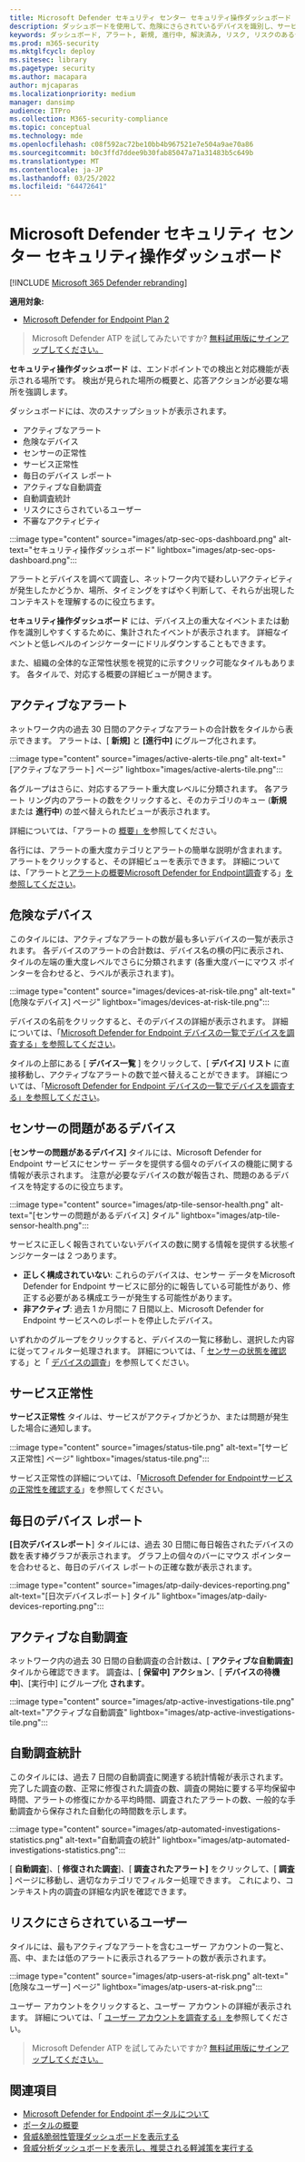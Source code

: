 ```yaml
---
title: Microsoft Defender セキュリティ センター セキュリティ操作ダッシュボード
description: ダッシュボードを使用して、危険にさらされているデバイスを識別し、サービスの状態を追跡し、デバイスとアラートに関する統計情報と情報を確認します。
keywords: ダッシュボード, アラート, 新規, 進行中, 解決済み, リスク, リスクのあるデバイス, 感染, レポート, 統計, グラフ, 正常性, アクティブなマルウェア検出, 脅威カテゴリ, カテゴリ, パスワード盗難, ランサムウェア, エクスプロイト, 脅威, 重要度の低い, アクティブなマルウェア
ms.prod: m365-security
ms.mktglfcycl: deploy
ms.sitesec: library
ms.pagetype: security
ms.author: macapara
author: mjcaparas
ms.localizationpriority: medium
manager: dansimp
audience: ITPro
ms.collection: M365-security-compliance
ms.topic: conceptual
ms.technology: mde
ms.openlocfilehash: c08f592ac72be10bb4b967521e7e504a9ae70a86
ms.sourcegitcommit: b0c3ffd7ddee9b30fab85047a71a31483b5c649b
ms.translationtype: MT
ms.contentlocale: ja-JP
ms.lasthandoff: 03/25/2022
ms.locfileid: "64472641"
---
```

# <a name="microsoft-defender-security-center-security-operations-dashboard"></a>Microsoft Defender セキュリティ センター セキュリティ操作ダッシュボード

[!INCLUDE [Microsoft 365 Defender rebranding](../../includes/microsoft-defender.md)]


**適用対象:**
- [Microsoft Defender for Endpoint Plan 2](https://go.microsoft.com/fwlink/?linkid=2154037)

> Microsoft Defender ATP を試してみたいですか? [無料試用版にサインアップしてください。](https://signup.microsoft.com/create-account/signup?products=7f379fee-c4f9-4278-b0a1-e4c8c2fcdf7e&ru=https://aka.ms/MDEp2OpenTrial?ocid=docs-wdatp-secopsdashboard-abovefoldlink)

**セキュリティ操作ダッシュボード** は、エンドポイントでの検出と対応機能が表示される場所です。 検出が見られた場所の概要と、応答アクションが必要な場所を強調します。

ダッシュボードには、次のスナップショットが表示されます。

- アクティブなアラート
- 危険なデバイス
- センサーの正常性
- サービス正常性
- 毎日のデバイス レポート
- アクティブな自動調査
- 自動調査統計
- リスクにさらされているユーザー
- 不審なアクティビティ

:::image type="content" source="images/atp-sec-ops-dashboard.png" alt-text="セキュリティ操作ダッシュボード" lightbox="images/atp-sec-ops-dashboard.png":::

アラートとデバイスを調べて調査し、ネットワーク内で疑わしいアクティビティが発生したかどうか、場所、タイミングをすばやく判断して、それらが出現したコンテキストを理解するのに役立ちます。

**セキュリティ操作ダッシュボード** には、デバイス上の重大なイベントまたは動作を識別しやすくするために、集計されたイベントが表示されます。 詳細なイベントと低レベルのインジケーターにドリルダウンすることもできます。

また、組織の全体的な正常性状態を視覚的に示すクリック可能なタイルもあります。 各タイルで、対応する概要の詳細ビューが開きます。

## <a name="active-alerts"></a>アクティブなアラート

ネットワーク内の過去 30 日間のアクティブなアラートの合計数をタイルから表示できます。 アラートは、[ **新規]** と **[進行中]** にグループ化されます。

:::image type="content" source="images/active-alerts-tile.png" alt-text="[アクティブなアラート] ページ" lightbox="images/active-alerts-tile.png":::

各グループはさらに、対応するアラート重大度レベルに分類されます。 各アラート リング内のアラートの数をクリックすると、そのカテゴリのキュー (**新規** または **進行中**) の並べ替えられたビューが表示されます。

詳細については、「アラートの [概要」を](alerts-queue.md)参照してください。

各行には、アラートの重大度カテゴリとアラートの簡単な説明が含まれます。 アラートをクリックすると、その詳細ビューを表示できます。 詳細については、「アラートと[アラートの概要Microsoft Defender for Endpoint調査](investigate-alerts.md)する」[を参照してください](alerts-queue.md)。

## <a name="devices-at-risk"></a>危険なデバイス

このタイルには、アクティブなアラートの数が最も多いデバイスの一覧が表示されます。 各デバイスのアラートの合計数は、デバイス名の横の円に表示され、タイルの左端の重大度レベルでさらに分類されます (各重大度バーにマウス ポインターを合わせると、ラベルが表示されます)。

:::image type="content" source="images/devices-at-risk-tile.png" alt-text="[危険なデバイス] ページ" lightbox="images/devices-at-risk-tile.png":::

デバイスの名前をクリックすると、そのデバイスの詳細が表示されます。 詳細については、「[Microsoft Defender for Endpoint デバイスの一覧でデバイスを調査する」を参照してください](investigate-machines.md)。

タイルの上部にある [ **デバイス一覧** ] をクリックして、[ **デバイス] リスト** に直接移動し、アクティブなアラートの数で並べ替えることができます。 詳細については、「[Microsoft Defender for Endpoint デバイスの一覧でデバイスを調査する」を参照してください](investigate-machines.md)。

## <a name="devices-with-sensor-issues"></a>センサーの問題があるデバイス

[**センサーの問題があるデバイス]** タイルには、Microsoft Defender for Endpoint サービスにセンサー データを提供する個々のデバイスの機能に関する情報が表示されます。 注意が必要なデバイスの数が報告され、問題のあるデバイスを特定するのに役立ちます。

:::image type="content" source="images/atp-tile-sensor-health.png" alt-text="[センサーの問題があるデバイス] タイル" lightbox="images/atp-tile-sensor-health.png":::

サービスに正しく報告されていないデバイスの数に関する情報を提供する状態インジケーターは 2 つあります。

- **正しく構成されていない**: これらのデバイスは、センサー データをMicrosoft Defender for Endpoint サービスに部分的に報告している可能性があり、修正する必要がある構成エラーが発生する可能性があります。
- **非アクティブ**: 過去 1 か月間に 7 日間以上、Microsoft Defender for Endpoint サービスへのレポートを停止したデバイス。

いずれかのグループをクリックすると、デバイスの一覧に移動し、選択した内容に従ってフィルター処理されます。 詳細については、「 [センサーの状態を確認](check-sensor-status.md) する」と「 [デバイスの調査](investigate-machines.md)」を参照してください。

## <a name="service-health"></a>サービス正常性

**サービス正常性** タイルは、サービスがアクティブかどうか、または問題が発生した場合に通知します。

:::image type="content" source="images/status-tile.png" alt-text="[サービス正常性] ページ" lightbox="images/status-tile.png":::

サービス正常性の詳細については、「[Microsoft Defender for Endpointサービスの正常性を確認する](service-status.md)」を参照してください。

## <a name="daily-devices-reporting"></a>毎日のデバイス レポート

**[日次デバイスレポート**] タイルには、過去 30 日間に毎日報告されたデバイスの数を表す棒グラフが表示されます。 グラフ上の個々のバーにマウス ポインターを合わせると、毎日のデバイス レポートの正確な数が表示されます。

:::image type="content" source="images/atp-daily-devices-reporting.png" alt-text="[日次デバイスレポート] タイル" lightbox="images/atp-daily-devices-reporting.png":::

## <a name="active-automated-investigations"></a>アクティブな自動調査

ネットワーク内の過去 30 日間の自動調査の合計数は、[ **アクティブな自動調査]** タイルから確認できます。 調査は、[ **保留中] アクション**、[ **デバイスの待機中**]、[実行中] にグループ化 **されます**。

:::image type="content" source="images/atp-active-investigations-tile.png" alt-text="アクティブな自動調査" lightbox="images/atp-active-investigations-tile.png":::

## <a name="automated-investigations-statistics"></a>自動調査統計

このタイルには、過去 7 日間の自動調査に関連する統計情報が表示されます。 完了した調査の数、正常に修復された調査の数、調査の開始に要する平均保留中時間、アラートの修復にかかる平均時間、調査されたアラートの数、一般的な手動調査から保存された自動化の時間数を示します。 

:::image type="content" source="images/atp-automated-investigations-statistics.png" alt-text="自動調査の統計" lightbox="images/atp-automated-investigations-statistics.png":::

[ **自動調査**]、[ **修復された調査**]、[ **調査されたアラート]** をクリックして、[ **調査** ] ページに移動し、適切なカテゴリでフィルター処理できます。 これにより、コンテキスト内の調査の詳細な内訳を確認できます。

## <a name="users-at-risk"></a>リスクにさらされているユーザー

タイルには、最もアクティブなアラートを含むユーザー アカウントの一覧と、高、中、または低のアラートに表示されるアラートの数が表示されます。 

:::image type="content" source="images/atp-users-at-risk.png" alt-text="[危険なユーザー] ページ" lightbox="images/atp-users-at-risk.png":::

ユーザー アカウントをクリックすると、ユーザー アカウントの詳細が表示されます。 詳細については、「 [ユーザー アカウントを調査する」を](investigate-user.md)参照してください。

> Microsoft Defender ATP を試してみたいですか? [無料試用版にサインアップしてください。](https://signup.microsoft.com/create-account/signup?products=7f379fee-c4f9-4278-b0a1-e4c8c2fcdf7e&ru=https://aka.ms/MDEp2OpenTrial?ocid=docs-wdatp-secopsdashboard-belowfoldlink)

## <a name="related-topics"></a>関連項目

- [Microsoft Defender for Endpoint ポータルについて](use.md)
- [ポータルの概要](portal-overview.md)
- [脅威&脆弱性管理ダッシュボードを表示する](tvm-dashboard-insights.md)
- [脅威分析ダッシュボードを表示し、推奨される軽減策を実行する](threat-analytics.md)
